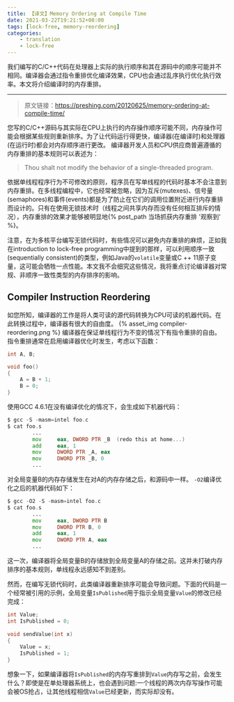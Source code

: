 ```yaml
---
title: 【译文】Memory Ordering at Compile Time
date: 2021-03-22T19:21:52+08:00
tags: [lock-free, memory-reordering]
categories:
    - translation
    - lock-free
---
```


我们编写的C/C++代码在处理器上实际的执行顺序和其在源码中的顺序可能并不相同。编译器会通过指令重排优化编译效果，CPU也会通过乱序执行优化执行效率。本文将介绍编译时的内存重排。

------

> 原文链接：https://preshing.com/20120625/memory-ordering-at-compile-time/

您写的C/C++源码与其实际在CPU上执行的内存操作顺序可能不同，内存操作可能会根据某些规则重新排序。为了让代码运行得更快，编译器(在编译时)和处理器(在运行时)都会对内存顺序进行更改。
编译器开发人员和CPU供应商普遍遵循的内存重排的基本规则可以表述为：
> Thou shalt not modify the behavior of a single-threaded program.

依据单线程程序行为不可修改的原则，程序员在写单线程的代码时基本不会注意到内存重排。在多线程编程中，它也经常被忽略，因为互斥(mutexes)、信号量(semaphores)和事件(events)都是为了防止在它们的调用位置附近进行内存重排而设计的。只有在使用无锁技术时（线程之间共享内存而没有任何相互排斥的情况），内存重排的效果才能够被明显地{% post_path 当场抓获内存重排 '观察到' %}。

注意，在为多核平台编写无锁代码时，有些情况可以避免内存重排的麻烦，正如我在introduction to lock-free programming中提到的那样，可以利用顺序一致(sequentially consistent)的类型，例如Java的`volatile`变量或C ++ 11原子变量，这可能会牺牲一点性能。本文我不会细究这些情况，我将重点讨论编译器对常规、非顺序一致性类型的内存排序的影响。

## Compiler Instruction Reordering
如您所知，编译器的工作是将人类可读的源代码转换为CPU可读的机器代码。在此转换过程中，编译器有很大的自由度。
{% asset_img compiler-reordering.png %}
编译器在保证单线程行为不变的情况下有指令重排的自由。指令重排通常在启用编译器优化时发生，考虑以下函数：
```c
int A, B;

void foo()
{
    A = B + 1;
    B = 0;
}
```
使用GCC 4.6.1在没有编译优化的情况下，会生成如下机器代码：
```asm
$ gcc -S -masm=intel foo.c
$ cat foo.s
        ...
        mov     eax, DWORD PTR _B  (redo this at home...)
        add     eax, 1
        mov     DWORD PTR _A, eax
        mov     DWORD PTR _B, 0
        ...
```
对全局变量B的内存存储发生在对A的内存存储之后，和源码中一样。
`-O2`编译优化之后的机器代码如下：
```asm
$ gcc -O2 -S -masm=intel foo.c
$ cat foo.s
        ...
        mov     eax, DWORD PTR B
        mov     DWORD PTR B, 0
        add     eax, 1
        mov     DWORD PTR A, eax
        ...
```
这一次，编译器将全局变量B的存储放到全局变量A的存储之前。这并未打破内存排序的基本规则，单线程永远感知不到差别。

然而，在编写无锁代码时，此类编译器重新排序可能会导致问题。下面的代码是一个经常被引用的示例，全局变量`IsPublished`用于指示全局变量`Value`的修改已经完成：
```c
int Value;
int IsPublished = 0;
 
void sendValue(int x)
{
    Value = x;
    IsPublished = 1;
}
```
想象一下，如果编译器将`IsPublished`的内存写重排到`Value`内存写之前，会发生什么？即使是在单处理器系统上，也会遇到问题:一个线程的两次内存写操作可能会被OS抢占，让其他线程相信`Value`已经更新，而实际却没有。







